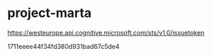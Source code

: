 # project-marta

https://westeurope.api.cognitive.microsoft.com/sts/v1.0/issuetoken

1711eeee44f34fd380d931bad67c5de4
